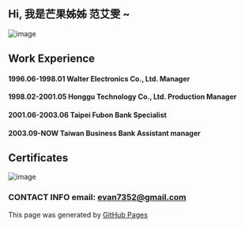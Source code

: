 ## Hi, 我是芒果姊姊 范艾雯 ~

![image](https://github.com/user-attachments/assets/f54da0ed-c6e5-4fe9-af96-42f140cb0ff3)

## Work Experience
#### 1996.06-1998.01 Walter Electronics Co., Ltd.  Manager
#### 1998.02-2001.05 Honggu Technology Co., Ltd.   Production Manager
#### 2001.06-2003.06 Taipei Fubon Bank             Specialist
#### 2003.09-NOW     Taiwan Business Bank          Assistant manager

## Certificates
![image](https://github.com/user-attachments/assets/618fd4e1-ffb4-41b8-8b4d-a613cf3b719a)


### CONTACT INFO email: evan7352@gmail.com
This page was generated by [GitHub Pages](https://pages.github.com/)
